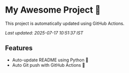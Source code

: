 # My Awesome Project 🚀

This project is automatically updated using GitHub Actions.

_Last updated: 2025-07-17 10:51:37 IST_

## Features
- Auto-update README using Python 🐍
- Auto Git push with GitHub Actions 🤖
